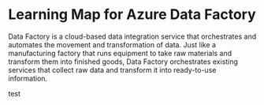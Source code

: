 <properties
	pageTitle="Learning Map for Azure Data Factory | Microsoft Azure"
	description="Get a visual map of the resources available to go from 0 to 60 on Azure Data Factory."
	services="data-factory"
	documentationCenter=""
	authors="spelluru"
	manager="jhubbard"
	editor="monicar"/>

<tags
	ms.service="data-factory"
	ms.workload="data-services"
	ms.tgt_pltfrm="na"
	ms.devlang="na"
	ms.topic="get-started-article"
	ms.date="08/03/2015"
	ms.author="spelluru"/>


# Learning Map for Azure Data Factory

Data Factory is a cloud-based data integration service that orchestrates and automates the movement and transformation of data. Just like a manufacturing factory that runs equipment to take raw materials and transform them into finished goods, Data Factory orchestrates existing services that collect raw data and transform it into ready-to-use information.

<object type="image/svg+xml" data="https://sidneyhcontent.blob.core.windows.net/documentation/adf-learning-map.svg" width="100%" height="100%">
</object>

test
